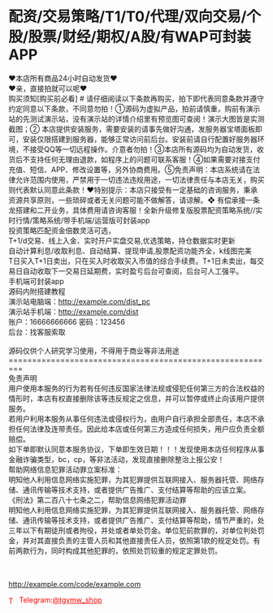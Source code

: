 # 配资/交易策略/T1/T0/代理/双向交易/个股/股票/财经/期权/A股/有WAP可封装APP

❤本店所有商品24小时自动发货❤<br>❤亲，直接拍就可以呢❤<br>购买须知[购买前必看] # 请仔细阅读以下条款再购买，拍下即代表同意条款并遵守约定同意以下条款，不同意勿拍！①源码为虚拟产品，拍前请慎重，购前有演示站的先测试演示站，没有演示站的详情介绍里有预览图可查阅！演示大图皆是实测截图；② 本店提供安装服务，需要安装的请事先做好沟通，发服务器宝塔面板即可，安装仅限搭建到服务器，能够正常访问前后台。安装前请自行配置好服务器环境，不接受QQ等一切远程操作。介意者勿拍！③本店所有源码均为自动发货，收货后不支持任何无理由退款，如程序上的问题可联系客服！④如果需要对接支付充值、短信、APP、修改设置等，另外协商费用。⑤免责声明：本店系统请在法律允许范围内使用，严禁用于一切违法违规用途，一切法律责任与本店无关，购买则代表默认同意此条款！❤特别提示：本店只接受有一定基础的咨询服务，秉承资源共享原则，一些琐碎或者无关问题可能不做解答，请谅解。❖ 有偿承接一条龙搭建和二开业务，具体费用请咨询客服！全新升级修复版股票配资策略系统//实时行情/策略系统/带手机端/运营版可封装app<br>投资策略匹配资金倍数灵活可选，<br>T+1/d交易、线上入金、实时开户实盘交易,优选策略，持仓数据实时更新<br>自动计算利息/收取利息、自动结算、提现申请,股票配资功能齐全，k线图完美<br>T日买入T+1日卖出，只在买入时收取买入市值的综合手续费。T+1日未卖出，每交易日自动收取下一交易日延期费，实时盈亏后台可查阅，后台可人工强平。<br>手机端可封装app<br>源码内附搭建教程<br>演示站电脑端：http://example.com/dist_pc<br>演示站手机端：http://example.com/dist<br>账户：16666666666 密码：123456<br>后台：找客服索取<br><br>源码仅供个人研究学习使用，不得用于商业等非法用途<br>=========================================================<br>免责声明<br>用户使用本服务的行为若有任何违反国家法律法规或侵犯任何第三方的合法权益的情形时，本店有权直接删除该等违反规定之信息，并可以暂停或终止向该用户提供服务。<br>若用户利用本服务从事任何违法或侵权行为，由用户自行承担全部责任，本店不承担任何法律及连带责任。因此给本店或任何第三方造成任何损失，用户应负责全额赔偿。<br>如下单即默认同意本服务协议，下单即生效日期！！！发现使用本店任何程序从事金融诈骗类型，bc，cp，等非法活动，发现直接删除整治上报公安！<br>帮助网络信息犯罪活动罪立案标准：<br>明知他人利用信息网络实施犯罪，为其犯罪提供互联网接入、服务器托管、网络存储、通讯传输等技术支持，或者提供广告推广、支付结算等帮助的应该立案。<br>《刑法》第二百八十七条之二，帮助信息网络犯罪活动罪<br>明知他人利用信息网络实施犯罪，为其犯罪提供互联网接入、服务器托管、网络存储、通讯传输等技术支持，或者提供广告推广、支付结算等帮助，情节严重的，处三年以下有期徒刑或者拘役，并处或者单处罚金。单位犯前款罪的，对单位判处罚金，并对其直接负责的主管人员和其他直接责任人员，依照第1款的规定处罚。有前两款行为，同时构成其他犯罪的，依照处罚较重的规定定罪处罚。<br><br><br>

http://example.com/code/example.com







<p style="color: red;"><img src="https://cdn-icons-png.flaticon.com/512/2111/2111646.png" alt="Telegram Icon" style="width: 16px; vertical-align: middle; margin-right: 5px;">Telegram:<a href="https://t.me/tgymw_shop" style="color: red;">@tgymw_shop</a></p>
